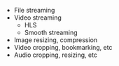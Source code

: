 - File streaming
- Video streaming
  - HLS
  - Smooth streaming
- Image resizing, compression
- Video cropping, bookmarking, etc
- Audio cropping, resizing, etc

